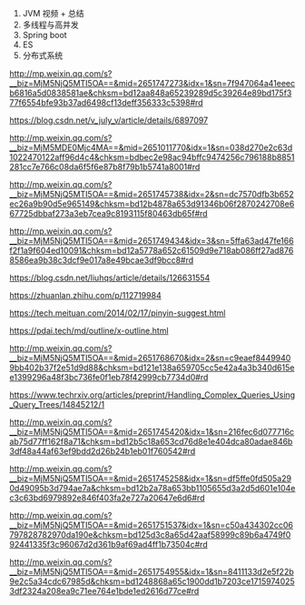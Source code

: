 1. JVM 视频 + 总结
2. 多线程与高并发
3. Spring boot
4. ES
5. 分布式系统



http://mp.weixin.qq.com/s?__biz=MjM5NjQ5MTI5OA==&mid=2651747273&idx=1&sn=7f947064a41eeecb6816a5d0838581ae&chksm=bd12aa848a65239289d5c39264e89bd175f377f6554bfe93b37ad6498cf13deff356333c5398#rd



https://blog.csdn.net/v_july_v/article/details/6897097



http://mp.weixin.qq.com/s?__biz=MjM5MDE0Mjc4MA==&mid=2651011770&idx=1&sn=038d270e2c63d1022470122aff96d4c4&chksm=bdbec2e98ac94bffc9474256c796188b8851281cc7e766c08da6f5f6e87b8f79b1b5741a8001#rd



http://mp.weixin.qq.com/s?__biz=MjM5NjQ5MTI5OA==&mid=2651745738&idx=2&sn=dc7570dfb3b652ec26a9b90d5e965149&chksm=bd12b4878a653d91346b06f2870242708e667725dbbaf273a3eb7cea9c8193115f80463db65f#rd



http://mp.weixin.qq.com/s?__biz=MjM5NjQ5MTI5OA==&mid=2651749434&idx=3&sn=5ffa63ad47fe166f2f1a9f604ed10091&chksm=bd12a5778a652c61509d9e718ab086ff27ad8768586ea9b38c3dcf9e017a8e49bcae3df9bcc8#rd



https://blog.csdn.net/liuhqs/article/details/126631554



https://zhuanlan.zhihu.com/p/112719984



https://tech.meituan.com/2014/02/17/pinyin-suggest.html



https://pdai.tech/md/outline/x-outline.html



http://mp.weixin.qq.com/s?__biz=MjM5NjQ5MTI5OA==&mid=2651768670&idx=2&sn=c9eaef84499409bb402b37f2e51d9d88&chksm=bd121e138a659705cc5e42a4a3b340d615ee1399296a48f3bc736fe0f1eb78f42999cb7734d0#rd





https://www.techrxiv.org/articles/preprint/Handling_Complex_Queries_Using_Query_Trees/14845212/1



http://mp.weixin.qq.com/s?__biz=MjM5NjQ5MTI5OA==&mid=2651745420&idx=1&sn=216fec6d077716cab75d77ff162f8a71&chksm=bd12b5c18a653cd76d8e1e404dca80adae846b3df48a44af63ef9bdd2d26b24b1eb01f760542#rd



http://mp.weixin.qq.com/s?__biz=MjM5NjQ5MTI5OA==&mid=2651745258&idx=1&sn=df5ffe0fd505a290d49095b3d794ae7a&chksm=bd12b2a78a653bb1105655d3a2d5d601e104ec3c63bd6979892e846f403fa2e727a20647e6d6#rd



http://mp.weixin.qq.com/s?__biz=MjM5NjQ5MTI5OA==&mid=2651751537&idx=1&sn=c50a434302cc06797828782970da190e&chksm=bd125d3c8a65d42aaf58999c89b6a4749f092441335f3c96067d2d361b9af69ad4ff1b73504c#rd



http://mp.weixin.qq.com/s?__biz=MjM5NjQ5MTI5OA==&mid=2651754955&idx=1&sn=8411133d2e5f22b9e2c5a34cdc67985d&chksm=bd1248868a65c1900dd1b7203ce17159740253df2324a208ea9c71ee764e1bde1ed2616d77ce#rd



